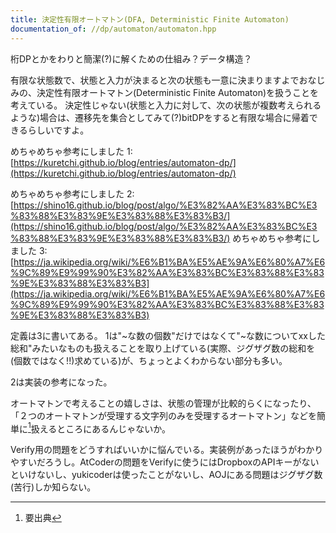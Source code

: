 ```yaml
---
title: 決定性有限オートマトン(DFA, Deterministic Finite Automaton)
documentation_of: //dp/automaton/automaton.hpp
---
```


桁DPとかをわりと簡潔(?)に解くための仕組み？データ構造？

有限な状態数で、状態と入力が決まると次の状態も一意に決まりますよでおなじみの、決定性有限オートマトン(Deterministic Finite Automaton)を扱うことを考えている。
決定性じゃない(状態と入力に対して、次の状態が複数考えられるような)場合は、遷移先を集合としてみて(?)bitDPをすると有限な場合に帰着できるらしいですよ。

めちゃめちゃ参考にしました 1: [https://kuretchi.github.io/blog/entries/automaton-dp/](https://kuretchi.github.io/blog/entries/automaton-dp/)

めちゃめちゃ参考にしました 2: [https://shino16.github.io/blog/post/algo/%E3%82%AA%E3%83%BC%E3%83%88%E3%83%9E%E3%83%88%E3%83%B3/](https://shino16.github.io/blog/post/algo/%E3%82%AA%E3%83%BC%E3%83%88%E3%83%9E%E3%83%88%E3%83%B3/) 
めちゃめちゃ参考にしました 3: [https://ja.wikipedia.org/wiki/%E6%B1%BA%E5%AE%9A%E6%80%A7%E6%9C%89%E9%99%90%E3%82%AA%E3%83%BC%E3%83%88%E3%83%9E%E3%83%88%E3%83%B3](https://ja.wikipedia.org/wiki/%E6%B1%BA%E5%AE%9A%E6%80%A7%E6%9C%89%E9%99%90%E3%82%AA%E3%83%BC%E3%83%88%E3%83%9E%E3%83%88%E3%83%B3)


定義は3に書いてある。 1は"~な数の個数"だけではなくて"~な数についてxxした総和"みたいなものも扱えることを取り上げている(実際、ジグザグ数の総和を(個数ではなく!!)求めている)が、ちょっとよくわからない部分も多い。

2は実装の参考になった。

オートマトンで考えることの嬉しさは、状態の管理が比較的らくになったり、「２つのオートマトンが受理する文字列のみを受理するオートマトン」などを簡単に[^1]扱えるところにあるんじゃないか。

Verify用の問題をどうすればいいかに悩んでいる。実装例があったほうがわかりやすいだろうし。AtCoderの問題をVerifyに使うにはDropboxのAPIキーがないといけないし、yukicoderは使ったことがないし、AOJにある問題はジグザグ数(苦行)しか知らない。

[^1]: 要出典
